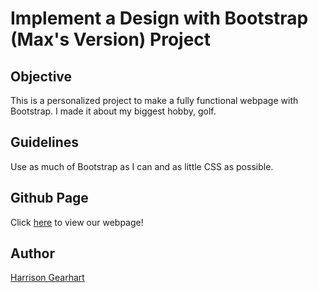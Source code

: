 # Implement a Design with Bootstrap (Max's Version) Project

## Objective
This is a personalized project to make a fully functional webpage with Bootstrap. I made it about my biggest hobby, golf. 

## Guidelines
Use as much of Bootstrap as I can and as little CSS as possible.

## Github Page
Click [here](link) to view our webpage!

## Author
[Harrison Gearhart](https://github.com/HarrisonGearhart)
